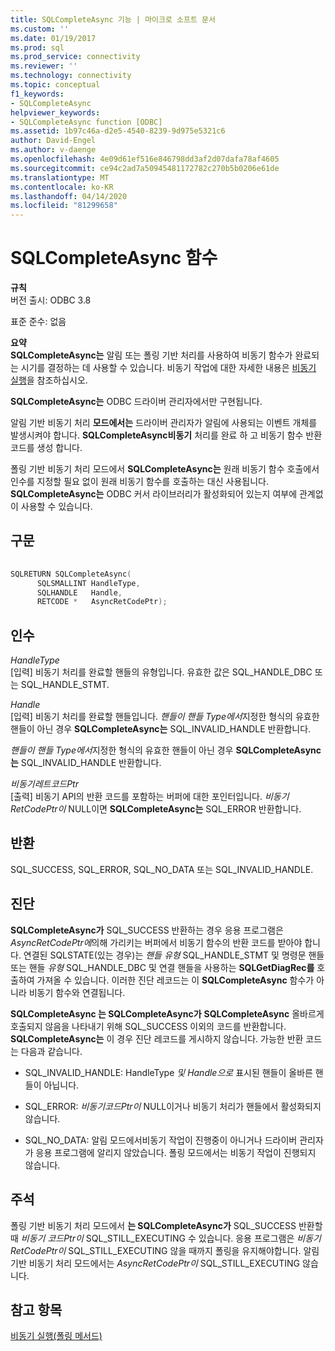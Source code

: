 ```yaml
---
title: SQLCompleteAsync 기능 | 마이크로 소프트 문서
ms.custom: ''
ms.date: 01/19/2017
ms.prod: sql
ms.prod_service: connectivity
ms.reviewer: ''
ms.technology: connectivity
ms.topic: conceptual
f1_keywords:
- SQLCompleteAsync
helpviewer_keywords:
- SQLCompleteAsync function [ODBC]
ms.assetid: 1b97c46a-d2e5-4540-8239-9d975e5321c6
author: David-Engel
ms.author: v-daenge
ms.openlocfilehash: 4e09d61ef516e846798dd3af2d07dafa78af4605
ms.sourcegitcommit: ce94c2ad7a50945481172782c270b5b0206e61de
ms.translationtype: MT
ms.contentlocale: ko-KR
ms.lasthandoff: 04/14/2020
ms.locfileid: "81299658"
---
```

# <a name="sqlcompleteasync-function"></a>SQLCompleteAsync 함수
**규칙**  
 버전 출시: ODBC 3.8  
  
 표준 준수: 없음  
  
 **요약**  
 **SQLCompleteAsync는** 알림 또는 폴링 기반 처리를 사용하여 비동기 함수가 완료되는 시기를 결정하는 데 사용할 수 있습니다. 비동기 작업에 대한 자세한 내용은 [비동기 실행](../../../odbc/reference/develop-app/asynchronous-execution.md)을 참조하십시오.  
  
 **SQLCompleteAsync는** ODBC 드라이버 관리자에서만 구현됩니다.  
  
 알림 기반 비동기 처리 **모드에서는** 드라이버 관리자가 알림에 사용되는 이벤트 개체를 발생시켜야 합니다. **SQLCompleteAsync비동기** 처리를 완료 하 고 비동기 함수 반환 코드를 생성 합니다.  
  
 폴링 기반 비동기 처리 모드에서 **SQLCompleteAsync는** 원래 비동기 함수 호출에서 인수를 지정할 필요 없이 원래 비동기 함수를 호출하는 대신 사용됩니다. **SQLCompleteAsync는** ODBC 커서 라이브러리가 활성화되어 있는지 여부에 관계없이 사용할 수 있습니다.  
  
## <a name="syntax"></a>구문  
  
```cpp  
  
SQLRETURN SQLCompleteAsync(  
      SQLSMALLINT HandleType,  
      SQLHANDLE   Handle,  
      RETCODE *   AsyncRetCodePtr);  
```  
  
## <a name="arguments"></a>인수  
 *HandleType*  
 [입력] 비동기 처리를 완료할 핸들의 유형입니다. 유효한 값은 SQL_HANDLE_DBC 또는 SQL_HANDLE_STMT.  
  
 *Handle*  
 [입력] 비동기 처리를 완료할 핸들입니다. *핸들이* *핸들 Type에서*지정한 형식의 유효한 핸들이 아닌 경우 **SQLCompleteAsync는** SQL_INVALID_HANDLE 반환합니다.  
  
 *핸들이* *핸들 Type에서*지정한 형식의 유효한 핸들이 아닌 경우 **SQLCompleteAsync는** SQL_INVALID_HANDLE 반환합니다.  
  
 *비동기레트코드Ptr*  
 [출력] 비동기 API의 반환 코드를 포함하는 버퍼에 대한 포인터입니다. *비동기RetCodePtr이* NULL이면 **SQLCompleteAsync는** SQL_ERROR 반환합니다.  
  
## <a name="returns"></a>반환  
 SQL_SUCCESS, SQL_ERROR, SQL_NO_DATA 또는 SQL_INVALID_HANDLE.  
  
## <a name="diagnostics"></a>진단  
 **SQLCompleteAsync가** SQL_SUCCESS 반환하는 경우 응용 프로그램은 *AsyncRetCodePtr에*의해 가리키는 버퍼에서 비동기 함수의 반환 코드를 받아야 합니다. 연결된 SQLSTATE(있는 경우)는 *핸들 유형* SQL_HANDLE_STMT 및 명령문 핸들 또는 핸들 *유형* SQL_HANDLE_DBC 및 연결 핸들을 사용하는 **SQLGetDiagRec를** 호출하여 가져올 수 있습니다. 이러한 진단 레코드는 이 **SQLCompleteAsync** 함수가 아니라 비동기 함수와 연결됩니다.  
  
 **SQLCompleteAsync 는 SQLCompleteAsync가** **SQLCompleteAsync** 올바르게 호출되지 않음을 나타내기 위해 SQL_SUCCESS 이외의 코드를 반환합니다. **SQLCompleteAsync는** 이 경우 진단 레코드를 게시하지 않습니다. 가능한 반환 코드는 다음과 같습니다.  
  
-   SQL_INVALID_HANDLE: HandleType *및* *Handle으로* 표시된 핸들이 올바른 핸들이 아닙니다.  
  
-   SQL_ERROR: *비동기코드Ptr이* NULL이거나 비동기 처리가 핸들에서 활성화되지 않습니다.  
  
-   SQL_NO_DATA: 알림 모드에서비동기 작업이 진행중이 아니거나 드라이버 관리자가 응용 프로그램에 알리지 않았습니다. 폴링 모드에서는 비동기 작업이 진행되지 않습니다.  
  
## <a name="comments"></a>주석  
 폴링 기반 비동기 처리 모드에서 **는 SQLCompleteAsync가** SQL_SUCCESS 반환할 때 *비동기 코드Ptr이* SQL_STILL_EXECUTING 수 있습니다. 응용 프로그램은 *비동기RetCodePtr이* SQL_STILL_EXECUTING 않을 때까지 폴링을 유지해야합니다. 알림 기반 비동기 처리 모드에서는 *AsyncRetCodePtr이* SQL_STILL_EXECUTING 않습니다.  
  
## <a name="see-also"></a>참고 항목  
 [비동기 실행(폴링 메서드)](../../../odbc/reference/develop-app/asynchronous-execution-polling-method.md)
